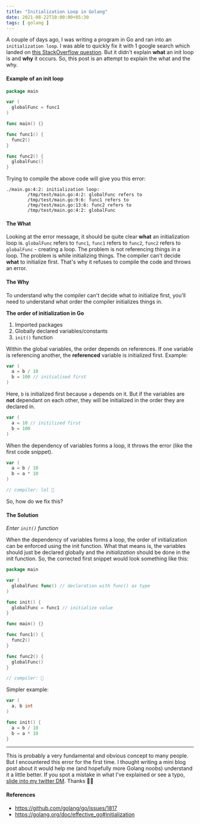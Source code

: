 ```yaml
---
title: "Initialization Loop in Golang"
date: 2021-08-22T10:00:00+05:30
tags: [ golang ]
---
```


A couple of days ago, I was writing a program in Go and ran into an `initialization loop`. I was able to quickly fix it with 1 google search which landed on [this StackOverflow question](https://stackoverflow.com/questions/51667411/initialization-loop-golang). But it didn't explain **what** an init loop is and **why** it occurs. So, this post is an attempt to explain the what and the why.

#### Example of an init loop

```go
package main

var (
  globalFunc = func1
)

func main() {}

func func1() {
  func2()
}

func func2() {
  globalFunc()
} 
```

Trying to compile the above code will give you this error:
```
./main.go:4:2: initialization loop:
        /tmp/test/main.go:4:2: globalFunc refers to
        /tmp/test/main.go:9:6: func1 refers to
        /tmp/test/main.go:13:6: func2 refers to
        /tmp/test/main.go:4:2: globalFunc
```

#### The What

Looking at the error message, it should be quite clear **what** an initialization loop is. `globalFunc` refers to `func1`, `func1` refers to `func2`, `func2` refers to `globalFunc` - creating a loop. The problem is not referencing things in a loop. The problem is while initializing things. The compiler can't decide **what** to initialize first. That's why it refuses to compile the code and throws an error.

#### The Why

To understand why the compiler can't decide what to initialize first, you'll need to understand what order the compiler initializes things in.

**The order of initialization in Go**

1. Imported packages
2. Globally declared variables/constants
3. `init()` function

Within the global variables, the order depends on references. If one variable is referencing another, the **referenced** variable is initialized first. Example:

```go
var (
  a = b / 10
  b = 100 // initialised first
)
```

Here, `b` is initialized first because `a` depends on it. But if the variables are **not** dependant on each other, they will be initialized in the order they are declared in.

```go
var (
  a = 10 // initilized first
  b = 100
)
```

When the dependency of variables forms a loop, it throws the error (like the first code snippet). 

```go
var (
  a = b / 10
  b = a * 10
)

// compiler: lol 🤣
```

So, how do we fix this?<br>

#### The Solution
*Enter `init()` function*

When the dependency of variables forms a loop, the order of initialization can be enforced using the init function. What that means is, the variables should just be declared globally and the *initialization* should be done in the init function. So, the corrected first snippet would look something like this:

```go
package main

var (
  globalFunc func() // declaration with func() as type
)

func init() {
  globalFunc = func1 // initialize value
}

func main() {}

func func1() {
  func2()
}

func func2() {
  globalFunc()
}

// compiler: 🤠
```

Simpler example:

```go
var (
  a, b int
)

func init() {
  a = b / 10
  b = a * 10
}
```

---

This is probably a very fundamental and obvious concept to many people. But I encountered this error for the first time. I thought writing a mini blog post about it would help me (and hopefully more Golang noobs) understand it a little better. If you spot a mistake in what I've explained or see a typo, [slide into my twitter DM](https://twitter.com/messages/131552332-131552332?recipient_id=131552332&text=hi). Thanks 🙏🏽

#### References

- https://github.com/golang/go/issues/1817
- https://golang.org/doc/effective_go#initialization 
